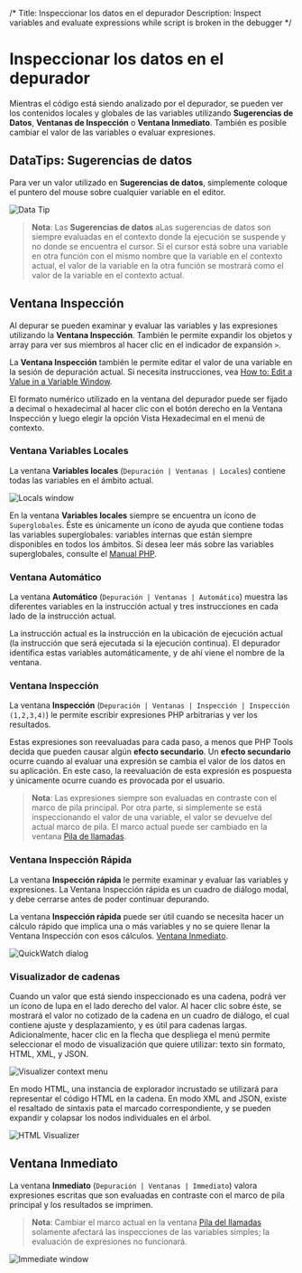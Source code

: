/*
Title: Inspeccionar los datos en el depurador
Description: Inspect variables and evaluate expressions while script is broken in the debugger
*/

# Inspeccionar los datos en el depurador

Mientras el código está siendo analizado por el depurador, se pueden ver los contenidos locales y globales de las variables utilizando **Sugerencias de Datos**, **Ventanas de Inspección** o **Ventana Inmediato**. También es posible cambiar el valor de las variables o evaluar expresiones.

## DataTips: Sugerencias de datos

Para ver un valor utilizado en **Sugerencias de datos**, simplemente coloque el puntero del mouse sobre cualquier variable en el editor.

![Data Tip](imgs/datatip.png)

> **Nota**: Las **Sugerencias de datos** aLas sugerencias de datos son siempre evaluadas en el contexto donde la ejecución se suspende y no donde se encuentra el cursor. Si el cursor está sobre una variable en otra función con el mismo nombre que la variable en el contexto actual, el valor de la variable en la otra función se mostrará como el valor de la variable en el contexto actual.

## Ventana Inspección

Al depurar se pueden examinar y evaluar las variables y las expresiones utilizando la **Ventana Inspección**. También le permite expandir los objetos y array para ver sus miembros al hacer clic en el indicador de expansión `>`.

La **Ventana Inspección** también le permite editar el valor de una variable en la sesión de depuración actual. Si necesita instrucciones, vea [How to: Edit a Value in a Variable Window](https://msdn.microsoft.com/en-us/library/bhawk8xd.aspx).

El formato numérico utilizado en la ventana del depurador puede ser fijado a decimal o hexadecimal al hacer clic con el botón derecho en la Ventana Inspección y luego elegir la opción Vista Hexadecimal en el menú de contexto.

### Ventana Variables Locales

La ventana **Variables locales** (`Depuración | Ventanas | Locales`) contiene todas las variables en el ámbito actual.

![Locals window](imgs/locals-window.png)

En la ventana **Variables locales** siempre se encuentra un ícono de `Superglobales`. Éste es únicamente un ícono de ayuda que contiene todas las variables superglobales: variables internas que están siempre disponibles en todos los ámbitos. Si desea leer más sobre las variables superglobales, consulte el [Manual PHP](http://php.net/manual/es/language.variables.superglobals.php).

### Ventana Automático

La ventana **Automático** (`Depuración | Ventanas | Automático`) muestra las diferentes variables en la instrucción actual y tres instrucciones en cada lado de la instrucción actual.

La instrucción actual es la instrucción en la ubicación de ejecución actual (la instrucción que será ejecutada si la ejecución continua). El depurador identifica estas variables automáticamente, y de ahí viene el nombre de la ventana.

### Ventana Inspección

La ventana **Inspección** (`Depuración | Ventanas | Inspección | Inspección (1,2,3,4)`) le permite escribir expresiones PHP arbitrarias y ver los resultados.

Estas expresiones son reevaluadas para cada paso, a menos que PHP Tools decida que pueden causar algún **efecto secundario**. Un **efecto secundario** ocurre cuando al evaluar una expresión se cambia el valor de los datos en su aplicación. En este caso, la reevaluación de esta expresión es pospuesta y únicamente ocurre cuando es provocada por el usuario.

> **Nota**: Las expresiones siempre son evaluadas en contraste con el marco de pila principal. Por otra parte, si simplemente se está inspeccionando el valor de una variable, el valor se devuelve del actual marco de pila. El marco actual puede ser cambiado en la ventana [Pila de llamadas](callstack.md).

### Ventana Inspección Rápida

La ventana **Inspección rápida** le permite examinar y evaluar las variables y expresiones. La Ventana Inspección rápida es un cuadro de diálogo modal, y debe cerrarse antes de poder continuar depurando.

La ventana **Inspección rápida** puede ser útil cuando se necesita hacer un cálculo rápido que implica una o más variables y no se quiere llenar la Ventana Inspección con esos cálculos. [Ventana Inmediato](#immediate-window).

![QuickWatch dialog](imgs/quick-watch.png)

### Visualizador de cadenas

Cuando un valor que está siendo inspeccionado es una cadena, podrá ver un ícono de lupa en el lado derecho del valor. Al hacer clic sobre éste, se mostrará el valor no cotizado de la cadena en un cuadro de diálogo, el cual contiene ajuste y desplazamiento, y es útil para cadenas largas. Adicionalmente, hacer clic en la flecha que despliega el menú permite seleccionar el modo de visualización que quiere utilizar: texto sin formato, HTML, XML, y JSON.

![Visualizer context menu](imgs\visualizer-menu.png)

En modo HTML, una instancia de explorador incrustado se utilizará para representar el código HTML en la cadena. En modo XML and JSON, existe el resaltado de sintaxis pata el marcado correspondiente, y se pueden expandir y colapsar los nodos individuales en el árbol.

![HTML Visualizer](imgs\html-visualizer.png)

## Ventana Inmediato

La ventana **Inmediato** (`Depuración | Ventanas | Immediato`) valora expresiones escritas que son evaluadas en contraste con el marco de pila principal y los resultados se imprimen.

> **Nota**: Cambiar el marco actual en la ventana [Pila del llamadas](callstack.md) solamente afectará las inspecciones de las variables simples; la evaluación de expresiones no funcionará.

![Immediate window](imgs\immediate-window.png)
